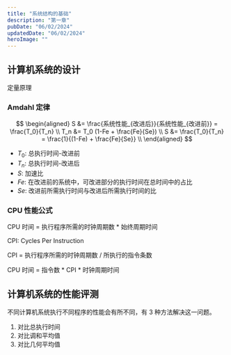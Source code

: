 ```yaml
---
title: "系统结构的基础"
description: "第一章"
pubDate: "06/02/2024"
updatedDate: "06/02/2024"
heroImage: ""
---
```


## 计算机系统的设计

定量原理

### Amdahl 定律

$$
\begin{aligned}
S &= \frac{系统性能_{改进后}}{系统性能_{改进前}} = \frac{T_0}{T_n} \\
T_n &= T_0 (1-Fe + \frac{Fe}{Se}) \\
S &= \frac{T_0}{T_n} = \frac{1}{(1-Fe) + \frac{Fe}{Se}} \\
\end{aligned}
$$

- $T_0$: 总执行时间-改进前
- $T_n$: 总执行时间-改进后
- $S$: 加速比
- $Fe$: 在改进前的系统中，可改进部分的执行时间在总时间中的占比
- $Se$: 改进前所需执行时间与改进后所需执行时间的比

### CPU 性能公式

CPU 时间 = 执行程序所需的时钟周期数 * 始终周期时间

CPI: Cycles Per Instruction

CPI = 执行程序所需的时钟周期数 / 所执行的指令条数

CPU 时间 = 指令数 * CPI * 时钟周期时间

## 计算机系统的性能评测

不同计算机系统执行不同程序的性能会有所不同，有 3 种方法解决这一问题。
1. 对比总执行时间
2. 对比调和平均值
3. 对比几何平均值
